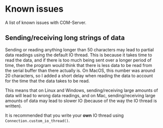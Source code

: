 # Known issues

A list of known issues with COM-Server.

## Sending/receiving long strings of data

Sending or reading anything longer than 50 characters may lead to partial data readings using the default IO thread. This is because it takes time to read the data, and if there is too much being sent over a longer period of time, then the program would think that there is less data to be read from the serial buffer than there actually is. On MacOS, this number was around 20 characters, so I added a short delay when reading the data to account for the time that the data takes to be read.

This means that on Linux and Windows, sending/receiving large amounts of data will lead to wrong data readings, and on Mac, sending/receiving large amounts of data may lead to slower IO (because of the way the IO thread is written).

It is recommended that you write your **own** IO thread using `Connection.custom_io_thread()`.
